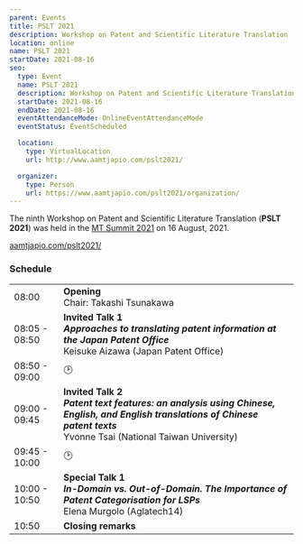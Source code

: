 ```yaml
---
parent: Events
title: PSLT 2021
description: Workshop on Patent and Scientific Literature Translation
location: online
name: PSLT 2021
startDate: 2021-08-16
seo:
  type: Event
  name: PSLT 2021
  description: Workshop on Patent and Scientific Literature Translation
  startDate: 2021-08-16
  endDate: 2021-08-16
  eventAttendanceMode: OnlineEventAttendanceMode
  eventStatus: EventScheduled

  location:
    type: VirtualLocation
    url: http://www.aamtjapio.com/pslt2021/

  organizer:
    type: Person
    url: https://www.aamtjapio.com/pslt2021/organization/
---
```


The ninth Workshop on Patent and Scientific Literature Translation (**PSLT 2021**) was held in the [MT Summit 2021](/mtsummit2021) on 16 August, 2021.

[aamtjapio.com/pslt2021/](http://www.aamtjapio.com/pslt2021/)

### Schedule

|    |    |
| -- | -- |
| 08:00 | **Opening** <br>Chair: Takashi Tsunakawa |
| 08:05 - 08:50 | **Invited Talk 1** <br>_**Approaches to translating patent information at the Japan Patent Office**_ <br>Keisuke Aizawa (Japan Patent Office) |
| 08:50 - 09:00 | 🕑 |
| 09:00 - 09:45 | **Invited Talk 2** <br>_**Patent text features: an analysis using Chinese, English, and English translations of Chinese patent texts**_ <br>Yvonne Tsai (National Taiwan University) |
| 09:45 - 10:00 | 🕑 |
| 10:00 - 10:50 | **Special Talk 1** <br>_**In-Domain vs. Out-of-Domain. The Importance of Patent Categorisation for LSPs**_ <br>Elena Murgolo (Aglatech14) |
| 10:50 | **Closing remarks** |
